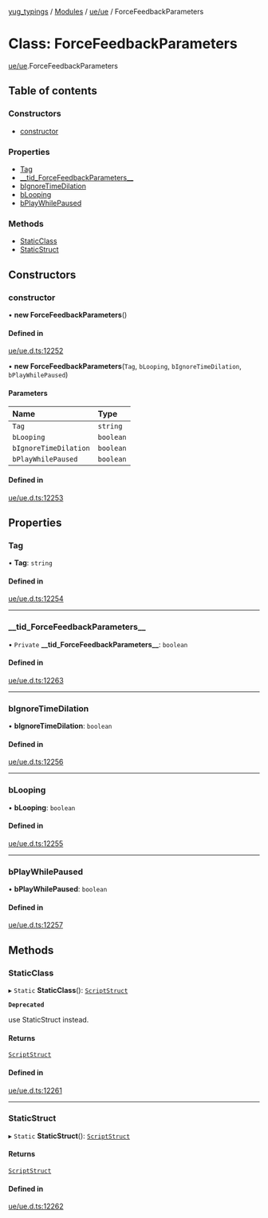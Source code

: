 [yug_typings](../README.md) / [Modules](../modules.md) / [ue/ue](../modules/ue_ue.md) / ForceFeedbackParameters

# Class: ForceFeedbackParameters

[ue/ue](../modules/ue_ue.md).ForceFeedbackParameters

## Table of contents

### Constructors

- [constructor](ue_ue.ForceFeedbackParameters.md#constructor)

### Properties

- [Tag](ue_ue.ForceFeedbackParameters.md#tag)
- [\_\_tid\_ForceFeedbackParameters\_\_](ue_ue.ForceFeedbackParameters.md#__tid_forcefeedbackparameters__)
- [bIgnoreTimeDilation](ue_ue.ForceFeedbackParameters.md#bignoretimedilation)
- [bLooping](ue_ue.ForceFeedbackParameters.md#blooping)
- [bPlayWhilePaused](ue_ue.ForceFeedbackParameters.md#bplaywhilepaused)

### Methods

- [StaticClass](ue_ue.ForceFeedbackParameters.md#staticclass)
- [StaticStruct](ue_ue.ForceFeedbackParameters.md#staticstruct)

## Constructors

### constructor

• **new ForceFeedbackParameters**()

#### Defined in

[ue/ue.d.ts:12252](https://github.com/YugMetaverse/yug_typings/blob/25cad34/ue/ue.d.ts#L12252)

• **new ForceFeedbackParameters**(`Tag`, `bLooping`, `bIgnoreTimeDilation`, `bPlayWhilePaused`)

#### Parameters

| Name | Type |
| :------ | :------ |
| `Tag` | `string` |
| `bLooping` | `boolean` |
| `bIgnoreTimeDilation` | `boolean` |
| `bPlayWhilePaused` | `boolean` |

#### Defined in

[ue/ue.d.ts:12253](https://github.com/YugMetaverse/yug_typings/blob/25cad34/ue/ue.d.ts#L12253)

## Properties

### Tag

• **Tag**: `string`

#### Defined in

[ue/ue.d.ts:12254](https://github.com/YugMetaverse/yug_typings/blob/25cad34/ue/ue.d.ts#L12254)

___

### \_\_tid\_ForceFeedbackParameters\_\_

• `Private` **\_\_tid\_ForceFeedbackParameters\_\_**: `boolean`

#### Defined in

[ue/ue.d.ts:12263](https://github.com/YugMetaverse/yug_typings/blob/25cad34/ue/ue.d.ts#L12263)

___

### bIgnoreTimeDilation

• **bIgnoreTimeDilation**: `boolean`

#### Defined in

[ue/ue.d.ts:12256](https://github.com/YugMetaverse/yug_typings/blob/25cad34/ue/ue.d.ts#L12256)

___

### bLooping

• **bLooping**: `boolean`

#### Defined in

[ue/ue.d.ts:12255](https://github.com/YugMetaverse/yug_typings/blob/25cad34/ue/ue.d.ts#L12255)

___

### bPlayWhilePaused

• **bPlayWhilePaused**: `boolean`

#### Defined in

[ue/ue.d.ts:12257](https://github.com/YugMetaverse/yug_typings/blob/25cad34/ue/ue.d.ts#L12257)

## Methods

### StaticClass

▸ `Static` **StaticClass**(): [`ScriptStruct`](ue_ue.ScriptStruct.md)

**`Deprecated`**

use StaticStruct instead.

#### Returns

[`ScriptStruct`](ue_ue.ScriptStruct.md)

#### Defined in

[ue/ue.d.ts:12261](https://github.com/YugMetaverse/yug_typings/blob/25cad34/ue/ue.d.ts#L12261)

___

### StaticStruct

▸ `Static` **StaticStruct**(): [`ScriptStruct`](ue_ue.ScriptStruct.md)

#### Returns

[`ScriptStruct`](ue_ue.ScriptStruct.md)

#### Defined in

[ue/ue.d.ts:12262](https://github.com/YugMetaverse/yug_typings/blob/25cad34/ue/ue.d.ts#L12262)
